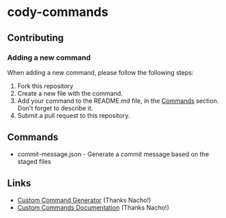# cody-commands

## Contributing

### Adding a new command
When adding a new command, please follow the following steps:
1. Fork this repository
2. Create a new file with the command.
3. Add your command to the README.md file, in the [Commands](#commands) section. Don't forget to describe it.
4. Submit a pull request to this repository.

## Commands
* commit-message.json - Generate a commit message based on the staged files

## Links

* [Custom Command Generator](https://cody.kynlo.co.uk/) (Thanks Nacho!)
* [Custom Commands Documentation](https://sourcegraph.com/docs/cody/capabilities/commands#custom-commands) (Thanks Nacho!)